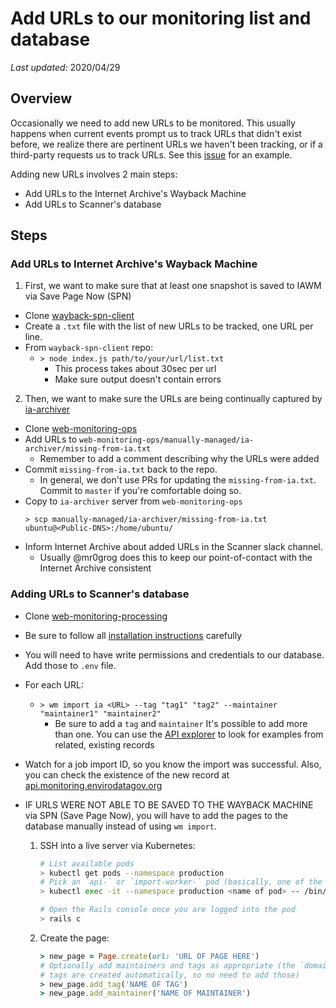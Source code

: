 # Add URLs to our monitoring list and database
*Last updated:* 2020/04/29 

## Overview
Occasionally we need to add new URLs to be monitored. This usually happens when current events prompt us to track URLs that didn't exist before, we realize there are pertinent URLs we haven't been tracking, or if a third-party requests us to track URLs. See this [issue](https://github.com/edgi-govdata-archiving/web-monitoring/issues/151) for an example.

Adding new URLs involves 2 main steps:

* Add URLs to the Internet Archive's Wayback Machine
* Add URLs to Scanner's database

## Steps

### **Add URLs to Internet Archive's Wayback Machine**
1. First, we want to make sure that at least one snapshot is saved to IAWM via Save Page Now (SPN)
- Clone [wayback-spn-client](https://github.com/Mr0grog/wayback-spn-client)
- Create a `.txt` file with the list of new URLs to be tracked, one URL per line.
- From `wayback-spn-client` repo: 
    - `> node index.js path/to/your/url/list.txt`
        - This process takes about 30sec per url
        - Make sure output doesn't contain errors

2. Then, we want to make sure the URLs are being continually captured by [ia-archiver](https://github.com/edgi-govdata-archiving/web-monitoring-ops/tree/master/manually-managed/ia-archiver)
- Clone [web-monitoring-ops](https://github.com/edgi-govdata-archiving/web-monitoring-ops)
- Add URLs to `web-monitoring-ops/manually-managed/ia-archiver/missing-from-ia.txt`
    - Remember to add a comment describing why the URLs were added
- Commit `missing-from-ia.txt` back to the repo. 
    - In general, we don't use PRs for updating the `missing-from-ia.txt`. Commit to `master` if you're comfortable doing so.
- Copy to `ia-archiver` server from `web-monitoring-ops`
    ```
    > scp manually-managed/ia-archiver/missing-from-ia.txt ubuntu@<Public-DNS>:/home/ubuntu/
    ```
- Inform Internet Archive about added URLs in the Scanner slack channel. 
    - Usually @mr0grog does this to keep our point-of-contact with the Internet Archive consistent

### **Adding URLs to Scanner's database**
* Clone [web-monitoring-processing](https://github.com/edgi-govdata-archiving/web-monitoring-processing)
* Be sure to follow all [installation instructions](https://github.com/edgi-govdata-archiving/web-monitoring-processing/#installation-instructions) carefully
* You will need to have write permissions and credentials to our database. Add those to `.env` file.
* For each URL:
    - `> wm import ia <URL> --tag "tag1" "tag2" --maintainer "maintainer1" "maintainer2" `
        - Be sure to add a `tag` and `maintainer` It's possible to add more than one. You can use the [API explorer](https://api.monitoring.envirodatagov.org/) to look for examples from related, existing records

* Watch for a job import ID, so you know the import was successful. Also, you can check the existence of the new record at [api.monitoring.envirodatagov.org](api.monitoring.envirodatagov.org)

* IF URLS WERE NOT ABLE TO BE SAVED TO THE WAYBACK MACHINE via SPN (Save Page Now), you will have to add the pages to the database manually instead of using `wm import`.
    1. SSH into a live server via Kubernetes:

        ```sh
        # List available pods
        > kubectl get pods --namespace production
        # Pick an `api-` or `import-worker-` pod (basically, one of the DB pods) and log in
        > kubectl exec -it --namespace production <name of pod> -- /bin/bash

        # Open the Rails console once you are logged into the pod
        > rails c
        ```

    2. Create the page:

        ```rb
        > new_page = Page.create(url: 'URL OF PAGE HERE')
        # Optionally add maintainers and tags as appropriate (the `domain:` and `2l-domain`
        # tags are created automatically, so no need to add those)
        > new_page.add_tag('NAME OF TAG')
        > new_page.add_maintainer('NAME OF MAINTAINER')
        ```
